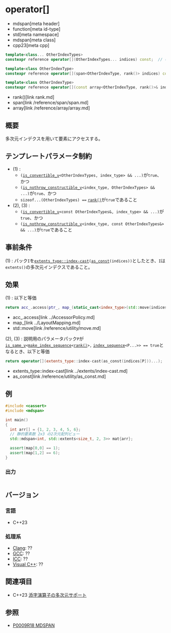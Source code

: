 # operator[]
* mdspan[meta header]
* function[meta id-type]
* std[meta namespace]
* mdspan[meta class]
* cpp23[meta cpp]

```cpp
template<class... OtherIndexTypes>
constexpr reference operator[](OtherIndexTypes... indices) const;  // (1)

template<class OtherIndexType>
constexpr reference operator[](span<OtherIndexType, rank()> indices) const;  // (2)

template<class OtherIndexType>
constexpr reference operator[](const array<OtherIndexType, rank()>& indices) const;  // (3)
```
* rank()[link rank.md]
* span[link /reference/span/span.md]
* array[link /reference/array/array.md]

## 概要
多次元インデクスを用いて要素にアクセスする。


## テンプレートパラメータ制約
- (1) :
    - `(`[`is_convertible_v`](/reference/type_traits/is_convertible.md)`<OtherIndexTypes, index_type> && ...)`が`true`、かつ
    - `(`[`is_nothrow_constructible_v`](/reference/type_traits/is_nothrow_convertible.md)`<index_type, OtherIndexTypes> && ...)`が`true`、かつ
    - `sizeof...(OtherIndexTypes) ==` [`rank()`](rank.md)が`true`であること
- (2), (3) :
    - `(`[`is_convertible_v`](/reference/type_traits/is_convertible.md)`<const OtherIndexTypes&, index_type> && ...)`が`true`、かつ
    - `(`[`is_nothrow_constructible_v`](/reference/type_traits/is_nothrow_convertible.md)`<index_type, const OtherIndexTypes&> && ...)`が`true`であること


## 事前条件
(1) : パック`I`を[`extents_type::index-cast`](../extents/index-cast.md)`(`[`as_const`](/reference/utility/as_const.md)`(indices))`としたとき、`I`は`extents()`の多次元インデクスであること。


## 効果
(1) : 以下と等価

```cpp
return acc_.access(ptr_, map_(static_cast<index_type>(std::move(indices))...));
```
* acc_.access[link ../AccessorPolicy.md]
* map_[link ../LayoutMapping.md]
* std::move[link /reference/utility/move.md]

(2), (3) : 説明用のパラメータパック`P`が[`is_same_v`](/reference/type_traits/is_same.md)`<`[`make_index_sequence`](/reference/utility/make_index_sequence.md)`<`[`rank()`](rank.md)`>,` [`index_sequence`](/reference/utility/index_sequence.md)`<P...>> == true`となるとき、以下と等価

```cpp
return operator[](extents_type::index-cast(as_const(indices[P]))...);
```
* extents_type::index-cast[link ../extents/index-cast.md]
* as_const[link /reference/utility/as_const.md]


## 例
```cpp example
#include <cassert>
#include <mdspan>

int main()
{
  int arr[] = {1, 2, 3, 4, 5, 6};
  // 静的要素数 2x3 の2次元配列ビュー
  std::mdspan<int, std::extents<size_t, 2, 3>> mat{arr};

  assert(map[0,0] == 1);
  assert(map[1,2] == 6);
}
```

### 出力
```
```


## バージョン
### 言語
- C++23

### 処理系
- [Clang](/implementation.md#clang): ??
- [GCC](/implementation.md#gcc): ??
- [ICC](/implementation.md#icc): ??
- [Visual C++](/implementation.md#visual_cpp): ??


## 関連項目
- C++23 [添字演算子の多次元サポート](/lang/cpp23/multidimensional_subscript_operator.md)


## 参照
- [P0009R18 MDSPAN](https://www.open-std.org/jtc1/sc22/wg21/docs/papers/2022/p0009r18.html)
